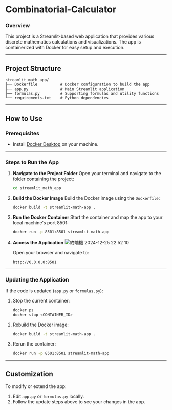 # Combinatorial-Calculator

### Overview
This project is a Streamlit-based web application that provides various discrete mathematics calculations and visualizations. The app is containerized with Docker for easy setup and execution.

---

## **Project Structure**
```
streamlit_math_app/
├── Dockerfile          # Docker configuration to build the app
├── app.py              # Main Streamlit application
├── formulas.py         # Supporting formulas and utility functions
└── requirements.txt    # Python dependencies
```

---

## **How to Use**

### Prerequisites
- Install [Docker Desktop](https://www.docker.com/products/docker-desktop) on your machine.

---

### Steps to Run the App

1. **Navigate to the Project Folder**
   Open your terminal and navigate to the folder containing the project:
   ```bash
   cd streamlit_math_app
   ```

2. **Build the Docker Image**
   Build the Docker image using the `Dockerfile`:
   ```bash
   docker build -t streamlit-math-app .
   ```

3. **Run the Docker Container**
   Start the container and map the app to your local machine's port 8501:
   ```bash
   docker run -p 8501:8501 streamlit-math-app
   ```

4. **Access the Application**
   ![終端機 2024-12-25 22 52 10](https://github.com/user-attachments/assets/3ee80076-66d0-4d0d-8d51-e9a766146746)

   Open your browser and navigate to:
   ```
   http://0.0.0.0:8501
   ```

---

### Updating the Application
If the code is updated (`app.py` or `formulas.py`):
1. Stop the current container:
   ```bash
   docker ps
   docker stop <CONTAINER_ID>
   ```
2. Rebuild the Docker image:
   ```bash
   docker build -t streamlit-math-app .
   ```
3. Rerun the container:
   ```bash
   docker run -p 8501:8501 streamlit-math-app
   ```

---

## **Customization**
To modify or extend the app:
1. Edit `app.py` or `formulas.py` locally.
2. Follow the update steps above to see your changes in the app.
